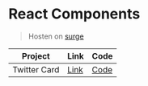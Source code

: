 # React Components
> Hosten on [surge](https://surge.sh/)

| Project       | Link                                  | Code          |
| ------------- | ------------------------------------- | ------------- |
| Twitter Card  | [Link](https://twittercard.surge.sh/) |  [Code](https://github.com/albertodlc/react-components/tree/main/twitter-profile-card)             |
